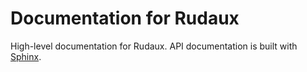 # Documentation for Rudaux

High-level documentation for Rudaux. API documentation is built with [Sphinx](https://samhinshaw.github.io/rudaux).
